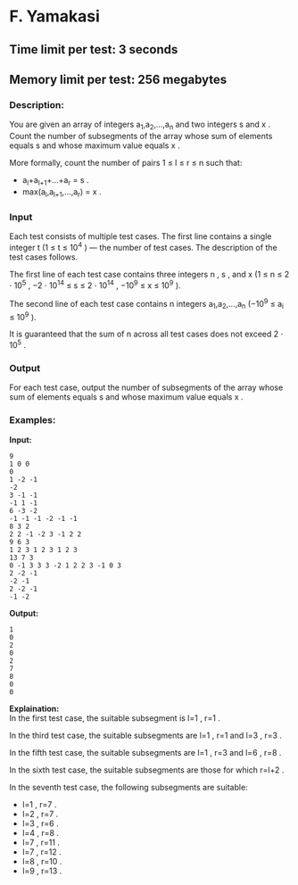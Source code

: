 # F. Yamakasi
## Time limit per test: 3 seconds
## Memory limit per test: 256 megabytes
### Description:
You are given an array of integers a<sub>1</sub>,a<sub>2</sub>,…,a<sub>n</sub>
 and two integers s
 and x
. Count the number of subsegments of the array whose sum of elements equals s
 and whose maximum value equals x
.

More formally, count the number of pairs 1 ≤ l ≤ r ≤ n
 such that:

- a<sub>l</sub>+a<sub>l+1</sub>+…+a<sub>r</sub> = s
.
- max(a<sub>l</sub>,a<sub>l+1</sub>,…,a<sub>r</sub>) = x
.
### Input
Each test consists of multiple test cases. The first line contains a single integer t
 (1 ≤ t ≤ 10<sup>4</sup>
) — the number of test cases. The description of the test cases follows.

The first line of each test case contains three integers n
, s
, and x
 (1 ≤ n ≤ 2 ⋅ 10<sup>5</sup>
, −2 ⋅ 10<sup>14</sup> ≤ s ≤ 2 ⋅ 10<sup>14</sup>
, −10<sup>9</sup> ≤ x ≤ 10<sup>9</sup>
).

The second line of each test case contains n
 integers a<sub>1</sub>,a<sub>2</sub>,…,a<sub>n</sub>
 (−10<sup>9</sup> ≤ a<sub>i</sub> ≤ 10<sup>9</sup>
).

It is guaranteed that the sum of n
 across all test cases does not exceed 2 ⋅ 10<sup>5</sup>
.

### Output
For each test case, output the number of subsegments of the array whose sum of elements equals s
 and whose maximum value equals x
.

### Examples:
**Input:**
```
9
1 0 0
0
1 -2 -1
-2
3 -1 -1
-1 1 -1
6 -3 -2
-1 -1 -1 -2 -1 -1
8 3 2
2 2 -1 -2 3 -1 2 2
9 6 3
1 2 3 1 2 3 1 2 3
13 7 3
0 -1 3 3 3 -2 1 2 2 3 -1 0 3
2 -2 -1
-2 -1
2 -2 -1
-1 -2
```
**Output:**
```
1
0
2
0
2
7
8
0
0
```
**Explaination:**  
In the first test case, the suitable subsegment is l=1
, r=1
.

In the third test case, the suitable subsegments are l=1
, r=1
 and l=3
, r=3
.

In the fifth test case, the suitable subsegments are l=1
, r=3
 and l=6
, r=8
.

In the sixth test case, the suitable subsegments are those for which r=l+2
.

In the seventh test case, the following subsegments are suitable:
- l=1
, r=7
.
- l=2
, r=7
.
- l=3
, r=6
.
- l=4
, r=8
.
- l=7
, r=11
.
- l=7
, r=12
.
- l=8
, r=10
.
- l=9
, r=13
.